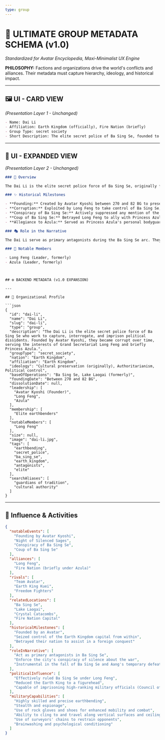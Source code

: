 ```yaml
---
type: group
---
```


# 🏰 ULTIMATE GROUP METADATA SCHEMA (v1.0)

*Standardized for Avatar Encyclopedia, Maxi-Minimalist UX Engine*

**PHILOSOPHY:** Factions and organizations drive the world's conflicts and alliances. Their metadata must capture hierarchy, ideology, and historical impact.

---

## 🖼️ UI - CARD VIEW
*(Presentation Layer 1 - Unchanged)*

```md
- Name: Dai Li
- Affiliation: Earth Kingdom (officially), Fire Nation (briefly)
- Group Type: secret society
- Short Description: The elite secret police of Ba Sing Se, founded to protect cultural heritage but later became a corrupt force for political control under Long Feng and briefly Princess Azula.
```

---

## 📖 UI - EXPANDED VIEW
*(Presentation Layer 2 - Unchanged)*

```md
### 📖 Overview

The Dai Li is the elite secret police force of Ba Sing Se, originally founded by Avatar Kyoshi to protect the city's cultural heritage. Over time, the organization became corrupt and ruthless. During the Hundred Year War, they fell under the control of Grand Secretariat Long Feng, enforcing a police state within the capital and suppressing all mention of the war. Their loyalty was so detached from the Earth Kingdom that they eventually sided with Princess Azula, aiding the Fire Nation in the successful Coup of Ba Sing Se.

### ✨ Historical Milestones

- **Founding:** Created by Avatar Kyoshi between 270 and 82 BG to preserve Ba Sing Se's culture after a peasant uprising.
- **Corruption:** Exploited by Long Feng to take control of Ba Sing Se, reducing the Earth King to a figurehead.
- **Conspiracy of Ba Sing Se:** Actively suppressed any mention of the Hundred Year War within the city walls and brainwashed dissidents under Lake Laogai.
- **Coup of Ba Sing Se:** Betrayed Long Feng to ally with Princess Azula, assisting the Fire Nation in conquering the city.
- **Allegiance to Azula:** Served as Princess Azula's personal bodyguards in the Fire Nation until being banished by her during a paranoid breakdown.

### 🎭 Role in the Narrative

The Dai Li serve as primary antagonists during the Ba Sing Se arc. They are the physical embodiment of the city's corruption, hindering Team Avatar's attempts to see the Earth King and enforcing Long Feng's conspiracy of silence about the war. Their formidable earthbending skills and ruthless tactics make them a significant threat, culminating in their critical role in Azula's defeat of Aang in the Crystal Catacombs.

### 🌟 Notable Members

- Long Feng (Leader, formerly)
- Azula (Leader, formerly)
```

```


## ⚙️ BACKEND METADATA (v1.0 EXPANSION)

---

## 🧮 Organizational Profile

```json
{
  "id": "dai-li",
  "name": "Dai Li",
  "slug": "dai-li",
  "type": "group",
  "description": "The Dai Li is the elite secret police force of Ba Sing Se who work to capture, interrogate, and imprison political dissidents. Founded by Avatar Kyoshi, they became corrupt over time, serving the interests of Grand Secretariat Long Feng and briefly Princess Azula.",
  "groupType": "secret_society",
  "nation": "Earth Kingdom",
  "affiliation": "Earth Kingdom",
  "ideology": "Cultural preservation (originally), Authoritarianism, Political control",
  "baseOfOperations": "Ba Sing Se, Lake Laogai (formerly)",
  "foundingDate": "Between 270 and 82 BG",
  "dissolutionDate": null,
  "leadership": [
    "Avatar Kyoshi (Founder)",
    "Long Feng",
    "Azula"
  ],
  "membership": [
    "Elite earthbenders"
  ],
  "notableMembers": [
    "Long Feng"
  ],
  "size": null,
  "image": "dai-li.jpg",
  "tags": [
    "earthbending",
    "secret_police",
    "ba_sing_se",
    "earth_kingdom",
    "antagonists",
    "elite"
  ],
  "searchAliases": [
    "guardians of tradition",
    "cultural authority"
  ]
}
```

---

## 📜 Influence & Activities

```json
{
  "notableEvents": [
    "Founding by Avatar Kyoshi",
    "Night of Silenced Sages",
    "Conspiracy of Ba Sing Se",
    "Coup of Ba Sing Se"
  ],
  "alliances": [
    "Long Feng",
    "Fire Nation (briefly under Azula)"
  ],
  "rivals": [
    "Team Avatar",
    "Earth King Kuei",
    "Freedom Fighters"
  ],
  "relatedLocations": [
    "Ba Sing Se",
    "Lake Laogai",
    "Crystal Catacombs",
    "Fire Nation Capital"
  ],
  "historicalMilestones": [
    "Founded by an Avatar",
    "Seized control of the Earth Kingdom capital from within",
    "Betrayed their nation to assist in a foreign conquest"
  ],
  "roleInNarrative": [
    "Act as primary antagonists in Ba Sing Se",
    "Enforce the city's conspiracy of silence about the war",
    "Instrumental in the fall of Ba Sing Se and Aang's temporary defeat"
  ],
  "politicalInfluence": [
    "Effectively ruled Ba Sing Se under Long Feng",
    "Reduced the Earth King to a figurehead",
    "Capable of imprisoning high-ranking military officials (Council of Five)"
  ],
  "militaryCapabilities": [
    "Highly skilled and precise earthbending",
    "Stealth and espionage",
    "Use of rock gloves and shoes for enhanced mobility and combat",
    "Ability to cling to and travel along vertical surfaces and ceilings",
    "Use of surveyors' chains to restrain opponents",
    "Brainwashing and psychological conditioning"
  ]
}
``` 